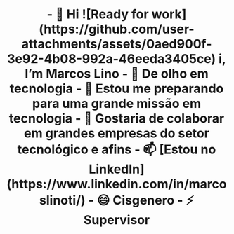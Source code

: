 <h1 align="center"> - 👋 Hi 
 <picture>![Ready for work](https://github.com/user-attachments/assets/0aed900f-3e92-4b08-992a-46eeda3405ce)</picture> 
i, I’m Marcos Lino
- 👀 De olho em tecnologia
- 🌱 Estou me preparando para uma grande missão em tecnologia
- 💞️ Gostaria de colaborar em grandes empresas do setor tecnológico e afins
- 📫 [Estou no LinkedIn] (https://www.linkedin.com/in/marcoslinoti/)
- 😄 Cisgenero
- ⚡ Supervisor

<!---
linomar31/linomar31 is a ✨ special ✨ repository because its `README.md` (this file) appears on your GitHub profile.
You can click the Preview link to take a look at your changes.
--->
